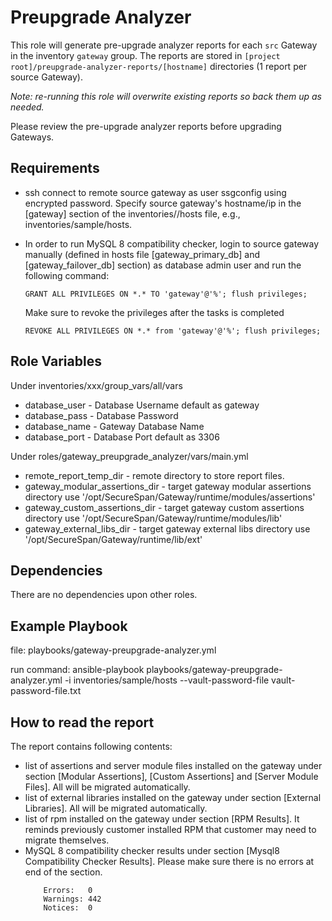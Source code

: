 Preupgrade Analyzer
======================

This role will generate pre-upgrade analyzer reports for each `src` Gateway in the inventory `gateway` group. The reports are stored in `[project root]/preupgrade-analyzer-reports/[hostname]` directories (1 report per source Gateway).

*Note: re-running this role will overwrite existing reports so back them up as needed.*

Please review the pre-upgrade analyzer reports before upgrading Gateways.

Requirements
------------
* ssh connect to remote source gateway as user ssgconfig using encrypted password. 
    Specify source gateway's hostname/ip in the [gateway] section of the inventories/<xxx>/hosts file, e.g., inventories/sample/hosts.
    
* In order to run MySQL 8 compatibility checker, login to source gateway manually (defined in hosts file [gateway_primary_db] and [gateway_failover_db] section) as database admin user and run the following command:
    ```
    GRANT ALL PRIVILEGES ON *.* TO 'gateway'@'%'; flush privileges;
    ```
  Make sure to revoke the privileges after the tasks is completed
    ```
    REVOKE ALL PRIVILEGES ON *.* from 'gateway'@'%'; flush privileges;
    ```

Role Variables
--------------
Under inventories/xxx/group_vars/all/vars
* database_user - Database Username default as gateway
* database_pass -  Database Password
* database_name - Gateway Database Name
* database_port - Database Port default as 3306

Under roles/gateway_preupgrade_analyzer/vars/main.yml
* remote_report_temp_dir - remote directory to store report files.
* gateway_modular_assertions_dir - target gateway modular assertions directory use '/opt/SecureSpan/Gateway/runtime/modules/assertions'
* gateway_custom_assertions_dir - target gateway custom assertions directory use '/opt/SecureSpan/Gateway/runtime/modules/lib'
* gateway_external_libs_dir - target gateway external libs directory use '/opt/SecureSpan/Gateway/runtime/lib/ext'


Dependencies
------------
There are no dependencies upon other roles.

Example Playbook
------------------
file: playbooks/gateway-preupgrade-analyzer.yml

run command: ansible-playbook playbooks/gateway-preupgrade-analyzer.yml -i inventories/sample/hosts --vault-password-file vault-password-file.txt

How to read the report
-----------------------
The report contains following contents:

* list of assertions and server module files installed on the gateway under section [Modular Assertions], [Custom Assertions] and [Server Module Files]. All will be migrated automatically.
* list of external libraries installed on the gateway under section [External Libraries]. All will be migrated automatically.
* list of rpm installed on the gateway under section [RPM Results].  It reminds previously customer installed RPM that customer may need to migrate themselves.
* MySQL 8 compatibility checker results under section [Mysql8 Compatibility Checker Results]. Please make sure there is no errors at end of the section.
    ```
        Errors:   0
        Warnings: 442
        Notices:  0
    ```
                                                 